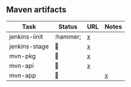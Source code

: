 
## Maven artifacts

| Task | Status | URL | Notes |
| ---- | ------ | --- | ----- |
| jenkins-iinit | :hammer; | [x](https://jenkins.opencord.org/job/onos-app-release)           | |
| jenkins-stage | :hammer: | [x](https://jenkins.opencord.org/job/maven-publish_sadis)        | |
| mvn-pkg       | :hammer: | [x](https://mvnrepository.com/artifact/org.opencord/sadis)       | |
| mvn-api       | :hammer: | [x](https://mvnrepository.com/artifact/org.opencord/sadis-api)   | |
| mvn-app       | :hammer: | | [x](https://mvnrepository.com/artifact/org.opencord/sadis-app) | |
